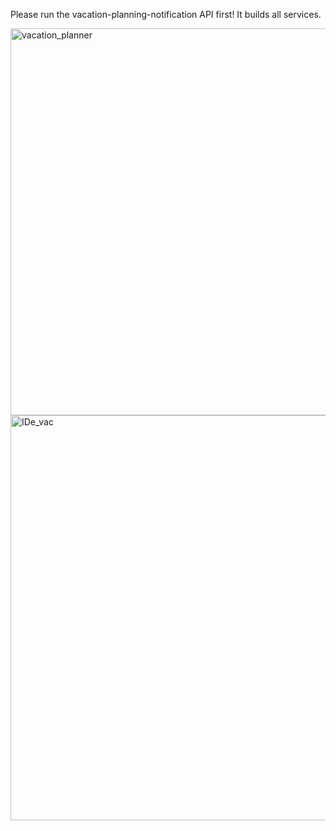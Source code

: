 Please run the vacation-planning-notification API first!
It builds all services.

<img width="1351" height="619" alt="vacation_planner" src="https://github.com/user-attachments/assets/95fec8a4-16f7-40d5-85af-6f9857ae20a9" />
<img width="1341" height="648" alt="IDe_vac" src="https://github.com/user-attachments/assets/cd9b09c9-4a55-45cd-abaa-d4d29dcd3970" />
